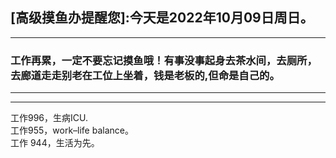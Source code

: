 ## [高级摸鱼办提醒您]:今天是2022年10月09日周日。
---
### 工作再累，一定不要忘记摸鱼哦！有事没事起身去茶水间，去厕所，去廊道走走别老在工位上坐着，钱是老板的,但命是自己的。
---
---
工作996，生病ICU.  
工作955，work–life balance。  
工作 944，生活为先。